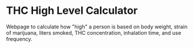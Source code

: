 # THC High Level Calculator
Webpage to calculate how "high" a person is based on body weight, strain of marijuana, liters smoked, THC concentration, inhalation time, and use frequency.
